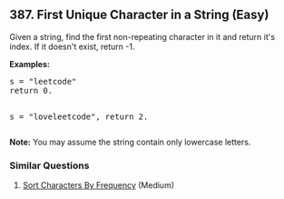 ## 387. First Unique Character in a String (Easy)

<p>
Given a string, find the first non-repeating character in it and return it's index. If it doesn't exist, return -1.
</p>
<p><b>Examples:</b>
<pre>
s = "leetcode"
return 0.

s = "loveleetcode",
return 2.
</pre>
</p>

<p>
<b>Note:</b> You may assume the string contain only lowercase letters.
</p>

### Similar Questions
  1. [Sort Characters By Frequency](https://github.com/openset/leetcode/tree/master/solution/sort-characters-by-frequency) (Medium)
